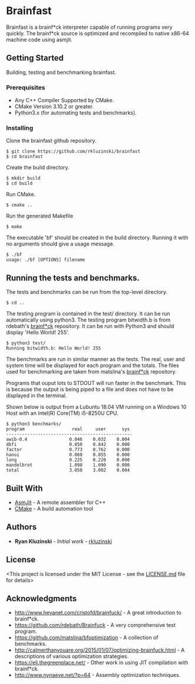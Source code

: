 # Brainfast

Brainfast is a brainf\*ck interpreter capable of running programs very quickly. The brainf\*ck source is optimized and recompiled to native x86-64 machine code using asmjit.

## Getting Started

Building, testing and benchmarking brainfast.

### Prerequisites

* Any C++ Compiler Supported by CMake.
* CMake Version 3.10.2 or greater.
* Python3.x (for automating tests and benchmarks).

### Installing

Clone the brainfast github repository.

```
$ git clone https://github.com/rkluzinski/brainfast
$ cd brainfast
```

Create the build directory.

```
$ mkdir build
$ cd build
```

Run CMake.

```
$ cmake ..
```

Run the generated Makefile

```
$ make
```

The executable 'bf' should be created in the build directory. Running it with no arguments should give a usage message.

```
$ ./bf
usage: ./bf [OPTIONS] filename
```

## Running the tests and benchmarks.

The tests and benchmarks can be run from the top-level directory.

```
$ cd ..
```

The testing program is contained in the test/ directory. It can be run automatically using python3.
The testing program bitwidth.b is from rdebath's [brainf\*ck](https://github.com/rdebath/Brainfuck) repository. It can be run with Python3 and should display 'Hello World! 255'.

```
$ python3 test/
Running bitwidth.b: Hello World! 255
```

The benchmarks are run in similar manner as the tests. The real, user and system time will be displayed for each program and the totals. The files used for benchmarking are taken from matslina's [brainf\*ck](https://github.com/matslina/bfoptimization) repository.

Programs that ouput lots to STDOUT will run faster in the benchmark. This is because the output is being piped to a file and does not have to be displayed in the terminal.

Shown below is output from a Lubuntu 18.04 VM running on a Windows 10 Host with an Intel(R) Core(TM) i5-8250U CPU.

```
$ python3 benchmarks/
program                  real     user      sys
------------------------------------------------
awib-0.4                0.046    0.032    0.004
dbfi                    0.850    0.842    0.000
factor                  0.773    0.762    0.000
hanoi                   0.060    0.055    0.000
long                    0.225    0.220    0.000
mandelbrot              1.098    1.090    0.000
total                   3.050    3.002    0.004
```

## Built With

* [AsmJit](https://github.com/asmjit/asmjit) - A remote assembler for C++
* [CMake](https://cmake.org/) - A build automation tool

## Authors

* **Ryan Kluzinski** - *Initial work* - [rkluzinski](https://github.com/rkluzinski)

## License

<This project is licensed under the MIT License - see the [LICENSE.md](LICENSE.md) file for details>

## Acknowledgments

* http://www.hevanet.com/cristofd/brainfuck/ - A great introduction to brainf\*ck.
* https://github.com/rdebath/Brainfuck - A very comprehensive test program.
* https://github.com/matslina/bfoptimization - A collection of benchmarks.
* http://calmerthanyouare.org/2015/01/07/optimizing-brainfuck.html - A descriptions of various optimization strategies.
* https://eli.thegreenplace.net/ - Other work in using JIT compilation with brainf\*ck.
* http://www.nynaeve.net/?p=64 - Assembly optimization techniques.

